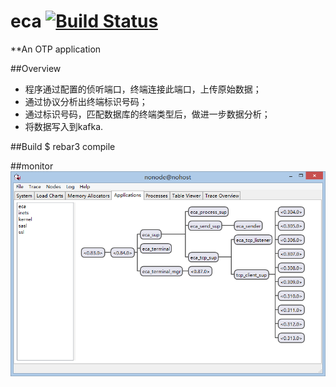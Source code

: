 eca [![Build Status](https://travis-ci.org/yunnet/eca.svg?branch=master)](https://travis-ci.org/yunnet/eca)
=====

**An OTP application

##Overview
* 程序通过配置的侦听端口，终端连接此端口，上传原始数据；
* 通过协议分析出终端标识号码；
* 通过标识号码，匹配数据库的终端类型后，做进一步数据分析；
* 将数据写入到kafka.

##Build
    $ rebar3 compile

##monitor
![observer](https://github.com/yunnet/eca/blob/master/config/monitor.png "observer")  
